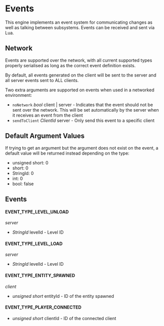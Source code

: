 # Events
This engine implements an event system for communicating changes as well
as talking between subsystems. Events can be received and sent via Lua.

## Network
Events are supported over the network, with all current supported types
properly serialised as long as the correct event definition exists.

By default, all events generated on the client will be sent to the server
and all server events sent to ALL clients.

Two extra arguments are supported on events when used in a networked
environment:
- `noNetwork` *bool* client | server - Indicates that the event should not be
sent over the network. This will be set automatically by the server when
it receives an event from the client
- `sendToClient` *ClientId* server - Only send this event to a specific
client

## Default Argument Values
If trying to get an argument but the argument does not exist on the event,
a default value will be returned instead depending on the type:
- unsigned short: 0
- short: 0
- StringId: 0
- int: 0
- bool: false

## Events
#### EVENT_TYPE_LEVEL_UNLOAD
*server*
- *StringId* levelId - Level ID

#### EVENT_TYPE_LEVEL_LOAD
*server*
- *StringId* levelId - Level ID

#### EVENT_TYPE_ENTITY_SPAWNED
*client*
- *unsigned short* entityId - ID of the entity spawned

#### EVENT_TYPE_PLAYER_CONNECTED
- *unsigned short* clientId - ID of the connected client
